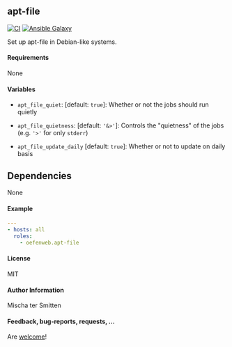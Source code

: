 ## apt-file

[![CI](https://github.com/Oefenweb/ansible-apt-file/workflows/CI/badge.svg)](https://github.com/Oefenweb/ansible-apt-file/actions?query=workflow%3ACI)
[![Ansible Galaxy](http://img.shields.io/badge/ansible--galaxy-apt--file-blue.svg)](https://galaxy.ansible.com/Oefenweb/apt_file)

Set up apt-file in Debian-like systems.

#### Requirements

None

#### Variables

* `apt_file_quiet`: [default: `true`]: Whether or not the jobs should run quietly
* `apt_file_quietness`: [default: `'&>'`]: Controls the "quietness" of the jobs (e.g. `'>'` for only `stderr`)

* `apt_file_update_daily` [default: `true`]: Whether or not to update on daily basis

## Dependencies

None

#### Example

```yaml
---
- hosts: all
  roles:
    - oefenweb.apt-file
```

#### License

MIT

#### Author Information

Mischa ter Smitten

#### Feedback, bug-reports, requests, ...

Are [welcome](https://github.com/Oefenweb/ansible-apt-file/issues)!

